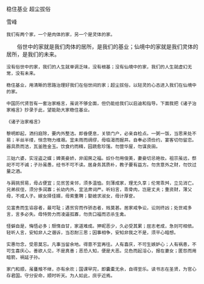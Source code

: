 稳住基业 超尘拔俗

雪峰


    我们有两个家，一个是肉体的家，另一个是灵体的家。

　　俗世中的家就是我们肉体的居所，是我们的基业；仙境中的家就是我们灵体的居所，是我们的未来。

    没有俗世中的家，我们的人生就单调乏味，没有根基；没有仙境中的家，我们的人生就虚幻无常，没有未来。

    稳住基业，用清晰的思路治理好我们在俗世间的家；超尘拔俗，以轻灵的心态进入我们在仙境中的家。

    中国历代贤哲有一套治家格言，虽说不够全面，但仍能给我们以启迪和指导。下面我把《诸子治家格言》抄录于此，望能助大家稳住基业。

    《诸子治家格言》

    黎明即起，洒扫庭除，要内外整洁。即昏便息，关锁门户，必亲自检点。一粥一饭，当思来处不易；半丝半缕，恒念物力维艰。宜未雨而绸缪，毋临渴而掘井。自奉必须俭约，宴客切勿留恋。器具质而洁，瓦釜胜金玉。饮食约而精，园蔬愈珍馐。勿营华屋，勿谋良田。

    三姑六婆，实淫盗之媒；婢美妾娇，非闺房之福。奴仆勿用俊美，妻妾切忌艳妆。祖宗虽远，祭祀不可不诚；子孙虽愚，经书不可不读。居身务其质朴，教子要有益方。勿贪意外之财，勿饮过量之酒。

    与肩挑贸易，毋占便宜；见贫苦亲邻，须多温恤。刻薄成家，理无久享；伦常乖舛，立见消亡。兄弟叔侄，须分多润寡；长幼内外，宜法肃词严。听妇言，乖骨肉，岂是丈夫；重资财，薄父母，不成人子。嫁女择佳婿，毋索重聘；娶媳求淑女，毋计厚奁。

    见富贵而生谄容者，最可耻；遇贫穷而作骄态者，贱莫甚。居家戒争讼，讼则终凶；处世戒多言，言多必失。毋恃势力而凌逼孤寡，勿贪口福而恣杀生禽。

    怪僻自是，悔悟必多；颓惰自甘，家道难成。狎昵恶少，久必受其累；屈志老成，急则可相依。轻听人言，安知非人之谮诉，当忍耐三思；因事相争，安知非我之不是，须平心暗想。

    实惠勿念，受恩莫忘。凡事当留余地。得意不宜再往。人有喜庆，不可生嫉妒心；人有祸患，不可生喜庆心。善欲人见，不是真善；恶恐人知，便是大恶。见色而起淫心，报在妻女；匿怨而用暗箭，祸延子孙。

    家门和顺，虽饔飧不继，亦有余欢；国课早完，即囊橐无余，自得至乐。读书志在圣贤，为官心存君国。守分安命，顺时听天。为人如此，庶乎近焉。



